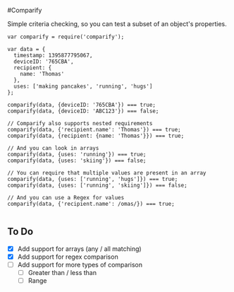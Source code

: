 #Comparify

Simple criteria checking, so you can test a subset of an object's properties.

```
var comparify = require('comparify');

var data = {
  timestamp: 1395877795067,
  deviceID: '765CBA',
  recipient: {
    name: 'Thomas'
  },
  uses: ['making pancakes', 'running', 'hugs']
};

comparify(data, {deviceID: '765CBA'}) === true;
comparify(data, {deviceID: 'ABC123'}) === false;

// Comparify also supports nested requirements
comparify(data, {'recipient.name': 'Thomas'}) === true;
comparify(data, {recipient: {name: 'Thomas'}}) === true;

// And you can look in arrays
comparify(data, {uses: 'running'}) === true;
comparify(data, {uses: 'skiing'}) === false;

// You can require that multiple values are present in an array
comparify(data, {uses: ['running', 'hugs']}) === true;
comparify(data, {uses: ['running', 'skiing']}) === false;

// And you can use a Regex for values
comparify(data, {'recipient.name': /omas/}) === true;


```

## To Do

- [x] Add support for arrays (any / all matching)
- [x] Add support for regex comparison
- [ ] Add support for more types of comparison
  - [ ] Greater than / less than
  - [ ] Range
